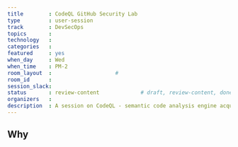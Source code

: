 ```yaml
---
title        : CodeQL GitHub Security Lab
type         : user-session
track        : DevSecOps
topics       : 
technology   :
categories   :
featured     : yes
when_day     : Wed
when_time    : PM-2
room_layout  :                    #
room_id      :
session_slack:
status       : review-content             # draft, review-content, done
organizers   :
description  : A session on CodeQL - semantic code analysis engine acquired and run by GitHub
---
```


## Why

